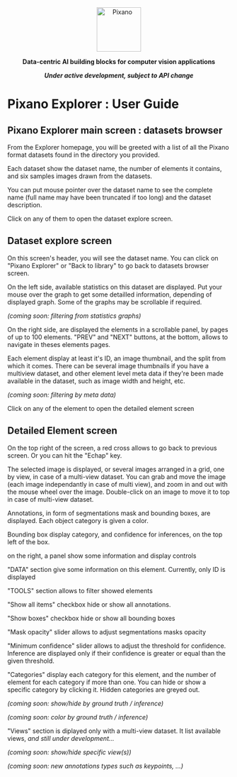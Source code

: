 <div align="center">
<picture>
    <img src="https://raw.githubusercontent.com/pixano/pixano/main/images/pixano_logo.png" alt="Pixano" height="100"/>
</picture>
<br/>

**Data-centric AI building blocks for computer vision applications**

***Under active development, subject to API change***

</div>

# Pixano Explorer : User Guide


## Pixano Explorer main screen : datasets browser

From the Explorer homepage, you will be greeted with a list of all the Pixano format datasets found in the directory you provided.

Each dataset show the dataset name, the number of elements it contains, and six samples images drawn from the datasets.

You can put mouse pointer over the dataset name to see the complete name (full name may have been truncated if too long) and the dataset description.

Click on any of them to open the dataset explore screen.


## Dataset explore screen

On this screen's header, you will see the dataset name.
You can click on "Pixano Explorer" or "Back to library" to go back to datasets browser screen.

On the left side, available statistics on this dataset are displayed.
Put your mouse over the graph to get some detailled information, depending of displayed graph.
Some of the graphs may be scrollable if required.

*(coming soon: filtering from statistics graphs)*

On the right side, are displayed the elements in a scrollable panel, by pages of up to 100 elements.
"PREV" and "NEXT" buttons, at the bottom, allows to navigate in theses elements pages.

Each element display at least it's ID, an image thumbnail, and the split from which it comes.
There can be several image thumbnails if you have a multiview dataset, and other element level meta data if they're been made available in the dataset, such as image width and height, etc.

*(coming soon: filtering by meta data)*

Click on any of the element to open the detailed element screen


## Detailed Element screen

On the top right of the screen, a red cross allows to go back to previous screen. Or you can hit the "Echap" key.

The selected image is displayed, or several images arranged in a grid, one by view, in case of a multi-view dataset.
You can grab and move the image (each image independantly in case of multi view), and zoom in and out with the mouse wheel over the image.
Double-click on an image to move it to top in case of multi-view dataset.

Annotations, in form of segmentations mask and bounding boxes, are displayed.
Each object category is given a color.

Bounding box display category, and confidence for inferences, on the top left of the box.


on the right, a panel show some information and display controls

"DATA" section give some information on this element.
Currently, only ID is displayed

"TOOLS" section allows to filter showed elements

"Show all items" checkbox hide or show all annotations.

"Show boxes" checkbox hide or show all bounding boxes

"Mask opacity" slider allows to adjust segmentations masks opacity

"Minimum confidence" slider allows to adjust the threshold for confidence. Inference are displayed only if their confidence is greater or equal than the given threshold.

"Categories" display each category for this element, and the number of element for each category if more than one.
You can hide or show a specific category by clicking it. Hidden categories are greyed out.

*(coming soon: show/hide by ground truth / inference)*

*(coming soon: color by ground truth / inference)*

"Views" section is diplayed only with a multi-view dataset. 
It list available views, *and still under development...*

*(coming soon: show/hide specific view(s))*


*(coming soon: new annotations types such as keypoints, ...)*
